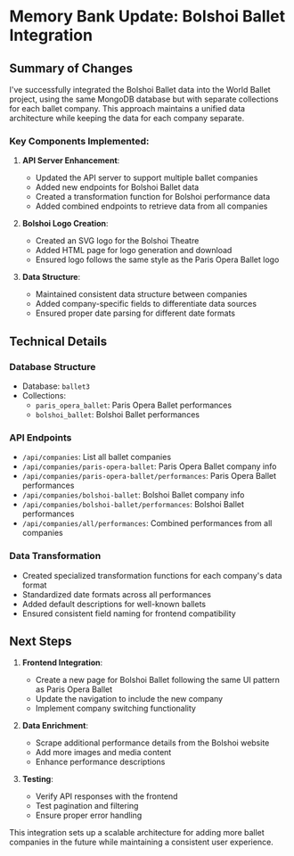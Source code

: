 # Memory Bank Update: Bolshoi Ballet Integration

## Summary of Changes

I've successfully integrated the Bolshoi Ballet data into the World Ballet project, using the same MongoDB database but with separate collections for each ballet company. This approach maintains a unified data architecture while keeping the data for each company separate.

### Key Components Implemented:

1. **API Server Enhancement**:
   - Updated the API server to support multiple ballet companies
   - Added new endpoints for Bolshoi Ballet data
   - Created a transformation function for Bolshoi performance data
   - Added combined endpoints to retrieve data from all companies

2. **Bolshoi Logo Creation**:
   - Created an SVG logo for the Bolshoi Theatre
   - Added HTML page for logo generation and download
   - Ensured logo follows the same style as the Paris Opera Ballet logo

3. **Data Structure**:
   - Maintained consistent data structure between companies
   - Added company-specific fields to differentiate data sources
   - Ensured proper date parsing for different date formats

## Technical Details

### Database Structure
- Database: `ballet3`
- Collections:
  - `paris_opera_ballet`: Paris Opera Ballet performances
  - `bolshoi_ballet`: Bolshoi Ballet performances

### API Endpoints
- `/api/companies`: List all ballet companies
- `/api/companies/paris-opera-ballet`: Paris Opera Ballet company info
- `/api/companies/paris-opera-ballet/performances`: Paris Opera Ballet performances
- `/api/companies/bolshoi-ballet`: Bolshoi Ballet company info
- `/api/companies/bolshoi-ballet/performances`: Bolshoi Ballet performances
- `/api/companies/all/performances`: Combined performances from all companies

### Data Transformation
- Created specialized transformation functions for each company's data format
- Standardized date formats across all performances
- Added default descriptions for well-known ballets
- Ensured consistent field naming for frontend compatibility

## Next Steps

1. **Frontend Integration**:
   - Create a new page for Bolshoi Ballet following the same UI pattern as Paris Opera Ballet
   - Update the navigation to include the new company
   - Implement company switching functionality

2. **Data Enrichment**:
   - Scrape additional performance details from the Bolshoi website
   - Add more images and media content
   - Enhance performance descriptions

3. **Testing**:
   - Verify API responses with the frontend
   - Test pagination and filtering
   - Ensure proper error handling

This integration sets up a scalable architecture for adding more ballet companies in the future while maintaining a consistent user experience.
